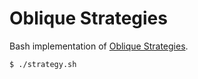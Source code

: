 # Oblique Strategies

Bash implementation of [Oblique Strategies](https://en.wikipedia.org/wiki/Oblique_Strategies).

```sh
$ ./strategy.sh
```
